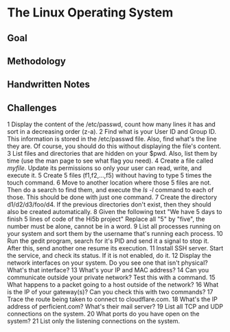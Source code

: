# The Linux Operating System 

## Goal

## Methodology 

## Handwritten Notes 

## Challenges
1 Display the content of the /etc/passwd, count how many lines it has and sort in a decreasing order (z-a).
2 Find what is your User ID and Group ID. This information is stored in the /etc/passwd file. Also, find what's the line they are. Of course, you should do this without displaying the file's content.
3 List files and directories that are hidden on your $pwd. Also, list them by time (use the man page to see what flag you need).
4 Create a file called *myfile*. Update its permissions so only your user can read, write, and execute it. 
5 Create 5 files (f1,f2,...,f5) without having to type 5 times the touch command. 
6 Move to another location where those 5 files are not. Then do a search to find them, and execute the *ls -l* command to each of those. This should be done with just one command. 
7 Create the directory d1/d2/d3/foo/d4. If the previous directories don't exist, then they should also be created automatically.
8 Given the following text "We have 5 days to finish 5 lines of code of the Hi5b project" Replace all "5" by "five", the number must be alone, cannot be in a word.
9 List all processes running on your system and sort them by the username that's running each process.
10 Run the gedit program, search for it's PID and send it a signal to stop it. After this, send another one resume its execution.
11 Install SSH server. Start the service, and check its status. If it is not enabled, do it. 
12 Display the network interfaces on your system. Do you see one that isn't physical? What's that interface?
13 What's your IP and MAC address?
14 Can you communicate outside your private network? Test this with a command. 
15 What happens to a packet going to a host outside of the network?
16 What is the IP of your gateway(s)? Can you check this with two commands?
17 Trace the route being taken to connect to cloudflare.com.
18 What's the IP address of perficient.com? What's their mail server?
19 List all TCP and UDP connections on the system.
20 What ports do you have open on the system?
21 List only the listening connections on the system.
